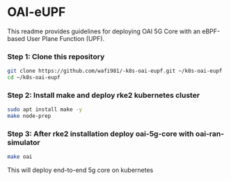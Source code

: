 # OAI-eUPF

This readme provides guidelines for deploying OAI 5G Core with an eBPF-based User Plane Function (UPF).
### Step 1: Clone this repository
```bash
git clone https://github.com/wafi981/-k8s-oai-eupf.git ~/k8s-oai-eupf
cd ~/k8s-oai-eupf
```
### Step 2: Install make and deploy rke2 kubernetes cluster
```bash
sudo apt install make -y
make node-prep
```
### Step 3: After rke2 installation deploy oai-5g-core with oai-ran-simulator
```bash
make oai
```
This will deploy end-to-end 5g core on kubernetes

